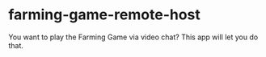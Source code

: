 # farming-game-remote-host
You want to play the Farming Game via video chat? This app will let you do that.
